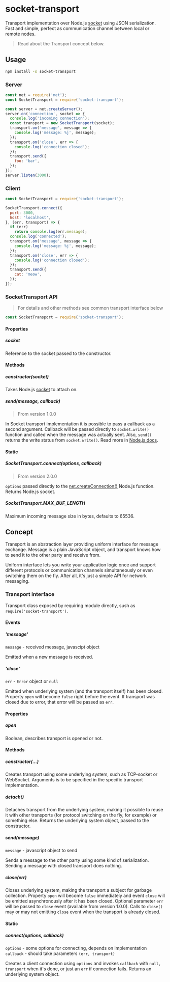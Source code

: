 # socket-transport

Transport implementation over Node.js [socket](https://nodejs.org/dist/latest-v6.x/docs/api/net.html#net_class_net_socket) using JSON serialization. Fast and simple, perfect as communication channel between local or remote nodes.

> Read about the Transport concept below.

## Usage

```bash
npm install -s socket-transport
```

### Server

```js
const net = require('net');
const SocketTransport = require('socket-transport');

const server = net.createServer();
server.on('connection', socket => {
  console.log('incoming connection');
  const transport = new SocketTransport(socket);
  transport.on('message', message => {
    console.log('message: %j', message);
  });
  transport.on('close', err => {
    console.log('connection closed');
  });
  transport.send({
    foo: 'bar',
  });
});
server.listen(3000);
```

### Client

```js
const SocketTransport = require('socket-transport');

SocketTransport.connect({
  port: 3000,
  host: 'localhost',
}, (err, transport) => {
  if (err)
    return console.log(err.message);
  console.log('connected');
  transport.on('message', message => {
    console.log('message: %j', message);
  });
  transport.on('close', err => {
    console.log('connection closed');
  });
  transport.send({
    cat: 'meow',
  });
});
```

### SocketTransport API

> For details and other methods see common transport interface below

```js
const SocketTransport = require('socket-transport');
```

#### Properties

##### socket

Reference to the socket passed to the constructor.

#### Methods

##### constructor(socket)

Takes Node.js [socket](https://nodejs.org/dist/latest-v6.x/docs/api/net.html#net_class_net_socket) to attach on.

##### send(message, callback)

> From version 1.0.0

In Socket transport implementation it is possible to pass a callback as a second argument. Callback will be passed directly to `socket.write()` function and called when the message was actually sent. Also, `send()` returns the write status from `socket.write()`. Read more in [Node.js docs](https://nodejs.org/dist/latest-v6.x/docs/api/net.html#net_socket_write_data_encoding_callback).

#### Static

##### SocketTransport.connect(options, callback)

> From version 2.0.0

`options` passed directly to the [net.createConnection()](https://nodejs.org/dist/latest-v6.x/docs/api/net.html#net_net_createconnection_options_connectlistener) Node.js function. Returns Node.js socket.

##### SocketTransport.MAX_BUF_LENGTH

Maximum incoming message size in bytes, defaults to 65536.

## Concept

Transport is an abstraction layer providing uniform interface for message exchange. Message is a plain JavaScript object, and transport knows how to send it to the other party and receive from.

Uniform interface lets you write your application logic once and support different protocols or communication channels simultaneously or even switching them on the fly. After all, it's just a simple API for network messaging.

### Transport interface

Transport class exposed by requiring module directly, sush as `require('socket-transport')`.

#### Events

##### 'message'

`message` - received message, javascipt object  

Emitted when a new message is received.

##### 'close'

`err` - `Error` object or `null`  

Emitted when underlying system (and the transport itself) has been closed. Property `open` will become `false` right before the event. If transport was closed due to error, that error will be passed as `err`.

#### Properties

##### open

Boolean, describes transport is opened or not.

#### Methods

##### constructor(...)

Creates transport using some underlying system, such as TCP-socket or WebSocket. Arguments is to be specified in the specific transport implementation.

##### detach()

Detaches transport from the underlying system, making it possible to reuse it with other transports (for protocol switching on the fly, for example) or something else. Returns the underlying system object, passed to the constructor.

##### send(message)

`message` - javascript object to send  

Sends a message to the other party using some kind of serialization. Sending a message with closed transport does nothing.

##### close(err)

Closes underlying system, making the transport a subject for garbage collection. Property `open` will become `false` immediately and event `close` will be emitted asynchronously after it has been closed. Optional parameter `err` will be passed to `close` event (available from version 1.0.0). Calls to `close()` may or may not emitting `close` event when the transport is already closed.

#### Static

##### connect(options, callback)

`options` - some options for connecting, depends on implementation  
`callback` - should take parameters `(err, transport)`  

Creates a client connection using `options` and invokes `callback` with `null, transport` when it's done, or just an `err` if connection fails. Returns an underlying system object.
